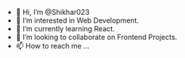 - 👋 Hi, I’m @Shikhar023
- 👀 I’m interested in Web Development.
- 🌱 I’m currently learning React.
- 💞️ I’m looking to collaborate on Frontend Projects.
- 📫 How to reach me ...

<!---
Shikhar023/Shikhar023 is a ✨ special ✨ repository because its `README.md` (this file) appears on your GitHub profile.
You can click the Preview link to take a look at your changes.
--->
